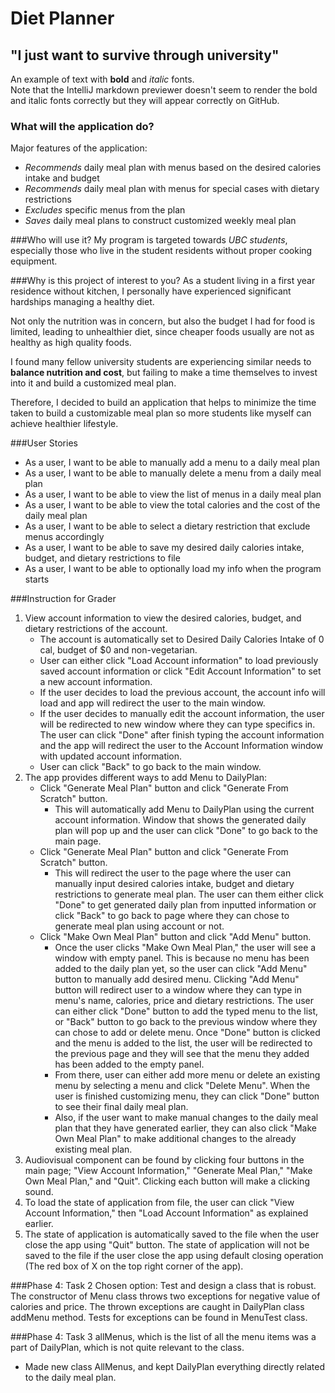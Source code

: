 # Diet Planner

## "I just want to survive through university"

An example of text with **bold** and *italic* fonts.  
Note that the IntelliJ markdown previewer doesn't seem to render 
the bold and italic fonts correctly but they will appear correctly on GitHub.

### What will the application do?

Major features of the application:
- *Recommends* daily meal plan with menus based on the desired calories intake and budget
- *Recommends* daily meal plan with menus for special cases with dietary restrictions
- *Excludes* specific menus from the plan
- *Saves* daily meal plans to construct customized weekly meal plan

###Who will use it?
My program is targeted towards *UBC students*, 
especially those who live in the student residents without proper cooking equipment.

###Why is this project of interest to you?
As a student living in a first year residence without kitchen, 
I personally have experienced significant hardships managing a healthy diet. 

Not only the nutrition was in concern, but also the budget I had for food is limited, 
leading to unhealthier diet, since cheaper foods usually are not as healthy as high quality foods. 

I found many fellow university students are experiencing similar needs to **balance nutrition and cost**, 
but failing to make a time themselves to invest into it and build a customized meal plan.

Therefore, I decided to build an application that helps 
to minimize the time taken to build a customizable meal plan 
so more students like myself can achieve healthier lifestyle. 

###User Stories
- As a user, I want to be able to manually add a menu to a daily meal plan
- As a user, I want to be able to manually delete a menu from a daily meal plan
- As a user, I want to be able to view the list of menus in a daily meal plan
- As a user, I want to be able to view the total calories and the cost of the daily meal plan
- As a user, I want to be able to select a dietary restriction that exclude menus accordingly
- As a user, I want to be able to save my desired daily calories intake, budget, and dietary restrictions to file
- As a user, I want to be able to optionally load my info when the program starts 

###Instruction for Grader
1. View account information to view the desired calories, budget, and dietary restrictions of the account.
    - The account is automatically set to Desired Daily Calories Intake of 0 cal, budget of $0 and non-vegetarian.
    - User can either click "Load Account information" to load previously saved account information 
    or click "Edit Account Information" to set a new account information. 
    - If the user decides to load the previous account, 
    the account info will load and app will redirect the user to the main window. 
    - If the user decides to manually edit the account information, 
    the user will be redirected to new window where they can type specifics in. 
    The user can click "Done" after finish typing the account information 
    and the app will redirect the user to the Account Information window with updated account information. 
    - User can click "Back" to go back to the main window.
2. The app provides different ways to add Menu to DailyPlan:
    - Click "Generate Meal Plan" button and click "Generate From Scratch" button.
        - This will automatically add Menu to DailyPlan using the current account information.
Window that shows the generated daily plan will pop up and the user can click "Done" to go back to the main page.
    - Click "Generate Meal Plan" button and click "Generate From Scratch" button.
        - This will redirect the user to the page where the user can 
manually input desired calories intake, budget and dietary restrictions to generate meal plan. 
The user can them either click "Done" to get generated daily plan from inputted information 
or click "Back" to go back to page where they can chose to generate meal plan using account or not.
    - Click "Make Own Meal Plan" button and click "Add Menu" button.
        - Once the user clicks "Make Own Meal Plan," the user will see a window with empty panel. 
This is because no menu has been added to the daily plan yet, 
so the user can click "Add Menu" button to manually add desired menu.
Clicking "Add Menu" button will redirect user to a window 
where they can type in menu's name, calories, price and dietary restrictions. 
The user can either click "Done" button to add the typed menu to the list, 
or "Back" button to go back to the previous window where they can chose to add or delete menu.
Once "Done" button is clicked and the menu is added to the list, the user will be redirected to the previous page 
and they will see that the menu they added has been added to the empty panel.
        - From there, user can either add more menu or delete an existing menu by selecting a menu and click "Delete Menu".
When the user is finished customizing menu, they can click "Done" button to see their final daily meal plan. 
        - Also, if the user want to make manual changes to the daily meal plan that they have generated earlier, 
they can also click "Make Own Meal Plan" to make additional changes to the already existing meal plan.
3. Audiovisual component can be found by clicking four buttons in the main page; 
"View Account Information," "Generate Meal Plan," "Make Own Meal Plan," and "Quit".
Clicking each button will make a clicking sound. 
4. To load the state of application from file, the user can click "View Account Information," 
then "Load Account Information" as explained earlier. 
5. The state of application is automatically saved to the file when the user close the app using "Quit" button. 
The state of application will not be saved to the file if the user close the app using default closing operation 
(The red box of X on the top right corner of the app).

###Phase 4: Task 2
Chosen option: Test and design a class that is robust.
The constructor of Menu class throws two exceptions for negative value of calories and price.
The thrown exceptions are caught in DailyPlan class addMenu method. 
Tests for exceptions can be found in MenuTest class.

###Phase 4: Task 3
allMenus, which is the list of all the menu items was a part of DailyPlan, which is not quite relevant to the class.
- Made new class AllMenus, and kept DailyPlan everything directly related to the daily meal plan.
